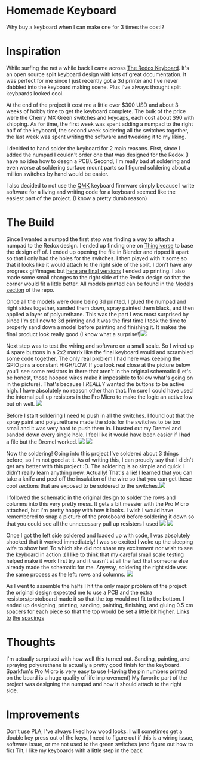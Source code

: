 # Homemade Keyboard
Why buy a keyboard when I can make one for 3 times the cost!?

# Inspiration
While surfing the net a while back I came across [The Redox Keyboard](https://github.com/mattdibi/redox-keyboard). It's an open source split keyboard design with lots of great documentation. It was perfect for me since I just recently got a 3d printer and I've never dabbled into the keyboard making scene. Plus I've always thought split keybpards looked cool.

At the end of the project it cost me a little over $300 USD and about 3 weeks of hobby time to get the keyboard complete. The bulk of the price were the Cherry MX Green switches and keycaps, each cost about $90 with shipping. As for time, the first week was spent adding a numpad to the right half of the keyboard, the second week soldering all the switches together, the last week was spent writing the software and tweaking it to my liking.

I decided to hand solder the keyboard for 2 main reasons. First, since I added the numpad I couldn't order one that was designed for the Redox (I have no idea how to desgn a PCB). Second, I'm really bad at soldering and even worse at soldering surface mount parts so I figured soldering about a million switches by hand would be easier.

I also decided to not use the [QMK](https://github.com/qmk/qmk_firmware) keyboard firmware simply because I write software for a living and writing code for a keyboard seemed like the easiest part of the project. (I know a pretty dumb reason)

# The Build
Since I wanted a numpad the first step was finding a way to attach a numpad to the Redox design. I ended up finding one on [Thingiverse](https://www.thingiverse.com/thing:3682168) to base the design off of. I ended up opening the file in Blender and ripped it apart so that I only had the holes for the switches. I then played with it some so that it looks like it would attach to the right side of the split. I don't have any progress gif/images but [here are final versions](https://github.com/ToasterFuel/Keyboard/blob/master/Models/NumpadTop.stl) I ended up printing. I also made some small changes to the right side of the Redox design so that the corner would fit a little better. All models printed can be found in the [Models section](https://github.com/ToasterFuel/Keyboard/tree/master/Models) of the repo.

Once all the models were done being 3d printed, I glued the numpad and right sides together, sanded them down, spray painted them black, and then applied a layer of polyurethane. This was the part I was most surprised by since I'm still new to 3d printing and it was the first time I took the time to properly sand down a model before painting and finishing it. It makes the final product look really good (I know what a surprise!)![](Pictures/FinishedCase.jpg)

Next step was to test the wiring and software on a small scale. So I wired up 4 spare buttons in a 2x2 matrix like the final keyboard would and scrambled some code together. The only real problem I had here was keeping the GPIO pins a constant HIGH/LOW. If you look real close at the picture below you'll see some resistors in there that aren't in the original schematic (Let's be honest, those hooped wires make it impossible to follow what's going on in the picture). That's because I _REALLY_ wanted the buttons to be active high. I have absolutely no reason other than that. I'm sure I could have used the internal pull up resistors in the Pro Micro to make the logic an active low but oh well. ![](Pictures/ButtonTesting.jpg)

Before I start soldering I need to push in all the switches. I found out that the spray paint and polyurethane made the slots for the switches to be too small and it was very hard to push them in. I busted out my Dremel and sanded down every single hole. I feel like it would have been easier if I had a file but the Dremel worked. ![](Pictures/BothSwitchesTop.jpg) ![](Pictures/BothSwitchesBottom.jpg)

Now the soldering! Going into this project I've soldered about 3 things before, so I'm not good at it. As of writing this, I can proudly say that I didn't get any better with this project :D. The soldering is so simple and quick I didn't really learn anything new. Actually! That's a lie! I learned that you can take a knife and peel off the insulation of the wire so that you can get these cool sections that are exposed to be soldered to the switches.![](Pictures/LeftColumnSoldered.jpg)

I followed the schematic in the original design to solder the rows and columns into this very pretty mess. It gets a bit messier with the Pro Micro attached, but I'm pretty happy with how it looks. I wish I would have remembered to snap a picture of the protoboard before soldering it down so that you could see all the unnecessary pull up resisters I used ![](Pictures/LeftAllSoldered.jpg) ![](Pictures/LeftWithMicro.jpg)

Once I got the left side soldered and loaded up with code, I was absolutely shocked that it worked immediately! I was so excited I woke up the sleeping wife to show her! To which she did not share my excitement nor wish to see the keyboard in action :( I like to think that my careful small scale testing helped make it work first try and it wasn't at all the fact that someone else already made the schematic for me. Anyway, soldering the right side was the same process as the left: rows and columns. ![](Pictures/RightAllSoldered.jpg)

As I went to assemble the halfs I hit the only major problem of the project: the original design expected me to use a PCB and the extra resistors/protoboard made it so that the top would not fit to the bottom. I ended up designing, printing, sanding, painting, finishing, and gluing 0.5 cm spacers for each piece so that the top would be set a little bit higher. [Links to](https://github.com/ToasterFuel/Keyboard/blob/readme-draft/Models/LeftKeyboardSpacing.stl) [the](https://github.com/ToasterFuel/Keyboard/blob/readme-draft/Models/RightKeyboardSpacing.stl) [spacings](https://github.com/ToasterFuel/Keyboard/blob/readme-draft/Models/NumpadSpacing.stl)


# Thoughts

I'm actually surprised with how well this turned out. Sanding, painting, and spraying polyurethane is actually a pretty good finish for the keyboard.
Sparkfun's Pro Micro is very easy to use (Having the pin numbers printed on the board is a huge quality of life improvement)
My favorite part of the project was designing the numpad and how it should attach to the right side.

# Improvements

Don't use PLA, I've always liked how wood looks.
I will sometimes get a double key press out of the keys, I need to figure out if this is a wiring issue, software issue, or me not used to the green switches (and figure out how to fix)
Tilt, I like my keyboards with a little step in the back
